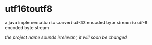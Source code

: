 # utf16toutf8
a java implementation to convert utf-32 encoded byte stream to utf-8 encoded byte stream

*the project name sounds irrelevant, it will soon be changed*
